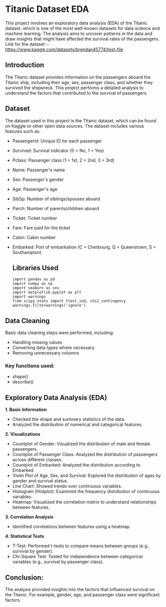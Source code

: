 # Titanic Dataset EDA 

This project involves an exploratory data analysis (EDA) of the Titanic dataset, which is one of the most well-known datasets for data science and machine learning. The analysis aims to uncover patterns in the data and draw insights that might have affected the survival rates of the passengers.
Link for the dataset :- https://www.kaggle.com/datasets/brendan45774/test-file

## Introduction
The Titanic dataset provides information on the passengers aboard the Titanic ship, including their age, sex, passenger class, and whether they survived the shipwreck. This project performs a detailed analysis to understand the factors that contributed to the survival of passengers.

## Dataset
The dataset used in this project is the Titanic dataset, which can be found on Kaggle or other open data sources. The dataset includes various features such as:

* PassengerId: Unique ID for each passenger
* Survived: Survival indicator (0 = No, 1 = Yes)
* Pclass: Passenger class (1 = 1st, 2 = 2nd, 3 = 3rd)
* Name: Passenger's name
* Sex: Passenger's gender
* Age: Passenger's age
* SibSp: Number of siblings/spouses aboard
* Parch: Number of parents/children aboard
* Ticket: Ticket number
* Fare: Fare paid for the ticket
* Cabin: Cabin number
* Embarked: Port of embarkation (C = Cherbourg, Q = Queenstown, S = Southampton)

  ## Libraries Used

  
      import pandas as pd
      import numpy as np
      import seaborn as sns
      import matplotlib.pyplot as plt
      import warnings
      from scipy.stats import ttest_ind, chi2_contingency
      warnings.filterwarnings('ignore')


## Data Cleaning
Basic data cleaning steps were performed, including:

* Handling missing values
* Converting data types where necessary
* Removing unnecessary columns

### Key functions used:

* shape()
* describe()

## Exploratory Data Analysis (EDA)

**1. Basic Information**
* Checked the shape and summary statistics of the data.
* Analyzed the distribution of numerical and categorical features.
  
**2. Visualizations**
* Countplot of Gender: Visualized the distribution of male and female passengers.
* Countplot of Passenger Class: Analyzed the distribution of passengers across different classes.
* Countplot of Embarked: Analyzed the distribution according to Embarked.
* Violin Plot of Age, Sex, and Survival: Explored the distribution of ages by gender and survival status.
* Line Chart: Showed trends over continuous variables.
* Histogram (Histplot): Examined the frequency distribution of continuous variables.
* Heatmap: Visualized the correlation matrix to understand relationships between features.

**3. Correlation Analysis**
* Identified correlations between features using a heatmap.
  
**4. Statistical Tests**
* T-Test: Performed t-tests to compare means between groups (e.g., survival by gender).
* Chi-Square Test: Tested for independence between categorical variables (e.g., survival by passenger class).

## Conclusion:

The analysis provided insights into the factors that influenced survival on the Titanic. For example, gender, age, and passenger class were significant factors.


